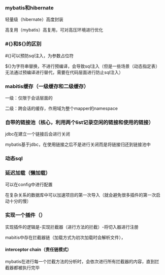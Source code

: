 ### mybatis和hibernate

轻量级（hibernate）高度封装

高复用（mybatis）高复用，可对高压环境进行优化

### #{}和${}的区别

#{}可以预防sql注入，为参数占位符

${}为字符串替换，不进行预编译，会导致sql注入（但是一些场景（动态指定表）无法通过预编译进行替代，需要在代码层面进行防止sql注入）

###  mabitis缓存（一级缓存和二级缓存）

一级：仅限于会话层面的

二级：跨会话的缓存，作用域为整个mapper的namespace

### 自带的链接池（核心，利用两个list记录空闲的链接和使用的链接）

jdbc在建立一个链接后会进行关闭

mybatis基于jdbc，在使用链接之后不是进行关闭而是将链接归还到链接池中

### 动态sql

### 延迟加载（懒加载）

可以在config中进行配置

在复杂关系的数据库中可以加速项目的第一次导入（就会避免很多插件的第一次启动十分的慢）

### 实现一个插件（）

实现插件的逻辑是-实现拦截器（进行方法的拦截）-将切入器进行注册

mabitis中存在拦截器链（加载方式为初次加载时会解析文件），

#### interceptor chain（责任链模式）

mybatis在进行每一个拦截方法的分析时，会依次进行所有拦截器的内容，直到拦截器都被执行完毕
